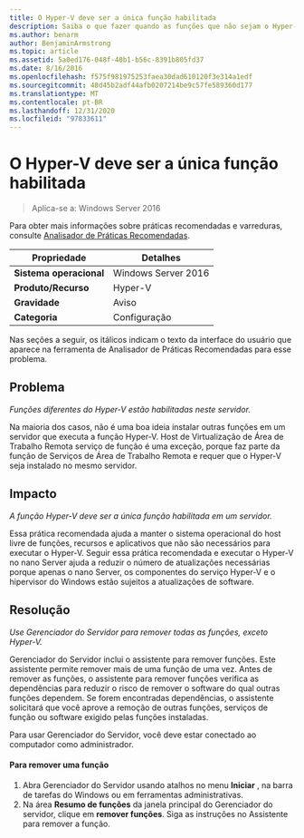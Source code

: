 ```yaml
---
title: O Hyper-V deve ser a única função habilitada
description: Saiba o que fazer quando as funções que não sejam o Hyper-V estiverem habilitadas no servidor.
ms.author: benarm
author: BenjaminArmstrong
ms.topic: article
ms.assetid: 5a0ed176-048f-40b1-b56c-8391b805fd37
ms.date: 8/16/2016
ms.openlocfilehash: f575f981975253faea30dad610120f3e314a1edf
ms.sourcegitcommit: 48d45b2adf44afb0207214be9c57fe589360d177
ms.translationtype: MT
ms.contentlocale: pt-BR
ms.lasthandoff: 12/31/2020
ms.locfileid: "97833611"
---
```

# <a name="hyper-v-should-be-the-only-enabled-role"></a>O Hyper-V deve ser a única função habilitada

>Aplica-se a: Windows Server 2016

Para obter mais informações sobre práticas recomendadas e varreduras, consulte [Analisador de Práticas Recomendadas](https://go.microsoft.com/fwlink/?LinkId=122786).

|Propriedade|Detalhes|
|-|-|
|**Sistema operacional**|Windows Server 2016|
|**Produto/Recurso**|Hyper-V|
|**Gravidade**|Aviso|
|**Categoria**|Configuração|

Nas seções a seguir, os itálicos indicam o texto da interface do usuário que aparece na ferramenta de Analisador de Práticas Recomendadas para esse problema.

## <a name="issue"></a>Problema

*Funções diferentes do Hyper-V estão habilitadas neste servidor.*

Na maioria dos casos, não é uma boa ideia instalar outras funções em um servidor que executa a função Hyper-V. Host de Virtualização de Área de Trabalho Remota serviço de função é uma exceção, porque faz parte da função de Serviços de Área de Trabalho Remota e requer que o Hyper-V seja instalado no mesmo servidor.

## <a name="impact"></a>Impacto

*A função Hyper-V deve ser a única função habilitada em um servidor.*

Essa prática recomendada ajuda a manter o sistema operacional do host livre de funções, recursos e aplicativos que não são necessários para executar o Hyper-V. Seguir essa prática recomendada e executar o Hyper-V no nano Server ajuda a reduzir o número de atualizações necessárias porque apenas o nano Server, os componentes do serviço Hyper-V e o hipervisor do Windows estão sujeitos a atualizações de software.

## <a name="resolution"></a>Resolução

*Use Gerenciador do Servidor para remover todas as funções, exceto Hyper-V.*

Gerenciador do Servidor inclui o assistente para remover funções. Este assistente permite remover mais de uma função de uma vez. Antes de remover as funções, o assistente para remover funções verifica as dependências para reduzir o risco de remover o software do qual outras funções dependem. Se forem encontradas dependências, o assistente solicitará que você aprove a remoção de outras funções, serviços de função ou software exigido pelas funções instaladas.

Para usar Gerenciador do Servidor, você deve estar conectado ao computador como administrador.

#### <a name="to-remove-a-role"></a>Para remover uma função

1.  Abra Gerenciador do Servidor usando atalhos no menu **Iniciar** , na barra de tarefas do Windows ou em ferramentas administrativas.
2.   Na área **Resumo de funções** da janela principal do Gerenciador do servidor, clique em **remover funções**. Siga as instruções no Assistente para remover a função.





